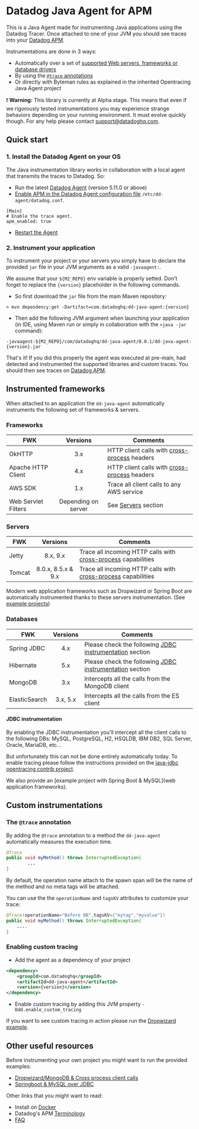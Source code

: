 # Datadog Java Agent for APM

This is a Java Agent made for instrumenting Java applications using the Datadog Tracer. Once attached to one of your JVM you should see traces into your [Datadog APM](https://app.datadoghq.com/apm/search).

Instrumentations are done in 3 ways:

- Automatically over a set of [supported Web servers, frameworks or database drivers](#instrumented-frameworks)
- By using the [`@trace` annotations](#custom-instrumentations)
- Or directly with Byteman rules as explained in the inherited Opentracing Java Agent project

:heavy_exclamation_mark: **Warning:** This library is currently at Alpha stage. This means that even if we rigorously tested instrumentations you may experience strange behaviors depending on your running environment. It must evolve quickly though. For any help please contact [support@datadoghq.com](mailto:support@datadoghq.com).

## Quick start

### 1. Install the Datadog Agent on your OS

The Java instrumentation library works in collaboration with a local agent that transmits the traces to Datadog. So:

- Run the latest [Datadog Agent](https://app.datadoghq.com/account/settings#agent) (version 5.11.0 or above)
- [Enable APM in the Datadog Agent configuration file](https://app.datadoghq.com/apm/docs/tutorials/configuration) `/etc/dd-agent/datadog.conf`.

```
[Main]
# Enable the trace agent.
apm_enabled: true
```
- [Restart the Agent](http://docs.datadoghq.com/guides/basic_agent_usage/)

### 2. Instrument your application

To instrument your project or your servers you simply have to declare the provided `jar` file in your JVM arguments as a valid `-javaagent:`.

We assume that your `${M2_REPO}` env variable is properly setted. Don't forget to replace the `{version}` placeholder in the following commands.

- So first download the `jar` file from the main Maven repository:

```
> mvn dependency:get -Dartifact=com.datadoghq:dd-java-agent:{version}
```

- Then add the following JVM argument when launching your application (in IDE, using Maven run or simply in collaboration with the `>java -jar` command):

```
-javaagent:${M2_REPO}/com/datadoghq/dd-java-agent/0.0.1/dd-java-agent-{version}.jar
```

That's it! If you did this properly the agent was executed at pre-main, had detected and instrumented the supported libraries and custom traces. You should then see traces on [Datadog APM](https://app.datadoghq.com/apm/search).


## Instrumented frameworks

When attached to an application the `dd-java-agent` automatically  instruments the following set of frameworks & servers.

### Frameworks

| FWK        | Versions           | Comments  |
| ------------- |:-------------:| ----- |
| OkHTTP | 3.x | HTTP client calls with [cross-process](http://opentracing.io/documentation/pages/api/cross-process-tracing.html) headers |
| Apache HTTP Client | 4.x |HTTP client calls with [cross-process](http://opentracing.io/documentation/pages/api/cross-process-tracing.html) headers|
| AWS SDK | 1.x | Trace all client calls to any AWS service |
| Web Servlet Filters| Depending on server | See [Servers](#servers) section |

### Servers

| FWK        | Versions           | Comments  |
| ------------- |:-------------:| -----|
| Jetty | 8.x, 9.x  | Trace all incoming HTTP calls with [cross-process](http://opentracing.io/documentation/pages/api/cross-process-tracing.html) capabilities |
| Tomcat |   8.0.x, 8.5.x & 9.x   |  Trace all incoming HTTP calls with [cross-process](http://opentracing.io/documentation/pages/api/cross-process-tracing.html) capabilities  |

Modern web application frameworks such as Dropwizard or Spring Boot are automatically instrumented thanks to these servers instrumentation. (See [example projects](#other-useful-resources)) 

### Databases
| FWK        | Versions           | Comments  |
| ------------- |:-------------:| ----- |
|Spring JDBC| 4.x | Please check the following [JDBC instrumentation](#jdbc-instrumentation) section |
|Hibernate| 5.x | Please check the following [JDBC instrumentation](#jdbc-instrumentation) section |
| MongoDB | 3.x | Intercepts all the calls from the MongoDB client |
| ElasticSearch | 3.x, 5.x | Intercepts all the calls from the ES client |

#### JDBC instrumentation

By enabling the JDBC instrumentation you'll  intercept all the client calls to the following DBs: MySQL, PostgreSQL, H2, HSQLDB, IBM DB2, SQL Server, Oracle, MariaDB, etc...

But unfortunately this can not be done entirely automatically today. To enable tracing please follow the instructions provided on the [java-jdbc opentracing contrib project](https://github.com/opentracing-contrib/java-jdbc#usage).

We also provide an [example project with Spring Boot & MySQL](web application frameworks).

## Custom instrumentations

### The `@trace` annotation

By adding the `@trace` annotation to a method the `dd-java-agent` automatically measures the execution time.

```java
@Trace
public void myMethod() throws InterruptedException{
		...
}
```

By default, the operation name attach to the spawn span will be the name of the method and no meta tags will be attached.

You can use the the `operationName` and `tagsKV` attributes to customize your trace:

```java
@Trace(operationName="Before DB",tagsKV={"mytag","myvalue"})
public void myMethod() throws InterruptedException{
	....
}
``` 

### Enabling custom tracing

- Add the agent as a dependency of your project

```xml
<dependency>
	<groupId>com.datadoghq</groupId>
	<artifactId>dd-java-agent</artifactId>
	<version>{version}</version>
</dependency>
```

- Enable custom tracing by adding this JVM property `-Ddd.enable_custom_tracing`

If you want to see custom tracing in action please run the [Dropwizard example](https://github.com/DataDog/dd-trace-java/blob/dev/dd-trace-examples/dropwizard-mongo-client/).

## Other useful resources

Before instrumenting your own project you might want to run the provided examples:

- [Dropwizard/MongoDB & Cross process client calls](https://github.com/DataDog/dd-trace-java/blob/dev/dd-trace-examples/dropwizard-mongo-client/)
- [Springboot & MySQL over JDBC](https://github.com/DataDog/dd-trace-java/tree/dev/dd-trace-examples/spring-boot-jdbc)

Other links that you might want to read:

- Install on [Docker](https://app.datadoghq.com/apm/docs/tutorials/docker)
- Datadog's APM [Terminology](https://app.datadoghq.com/apm/docs/tutorials/terminology)
- [FAQ](https://app.datadoghq.com/apm/docs/tutorials/faq)

